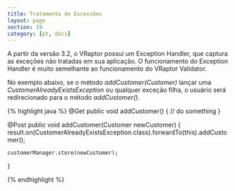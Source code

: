 ```yaml
---
title: Tratamento de Excessões
layout: page
section: 19
category: [pt, docs]
---
```


A partir da versão 3.2, o VRaptor possui um Exception Handler, que captura as exceções não tratadas em sua aplicação. O funcionamento do Exception Handler é muito semelhante ao funcionamento do VRaptor Validator.

No exemplo abaixo, se o método _addCustomer(Customer)_ lançar uma _CustomerAlreadyExistsException_ ou qualquer exceção filha, o usuário será redirecionado para o método _addCustomer()_.


{% highlight java %}
@Get
public void addCustomer() {
    // do something
}

@Post
public void addCustomer(Customer newCustomer) {
    result.on(CustomerAlreadyExistsException.class).forwardTo(this).addCustomer();

    customerManager.store(newCustomer);
}

{% endhighlight %}
